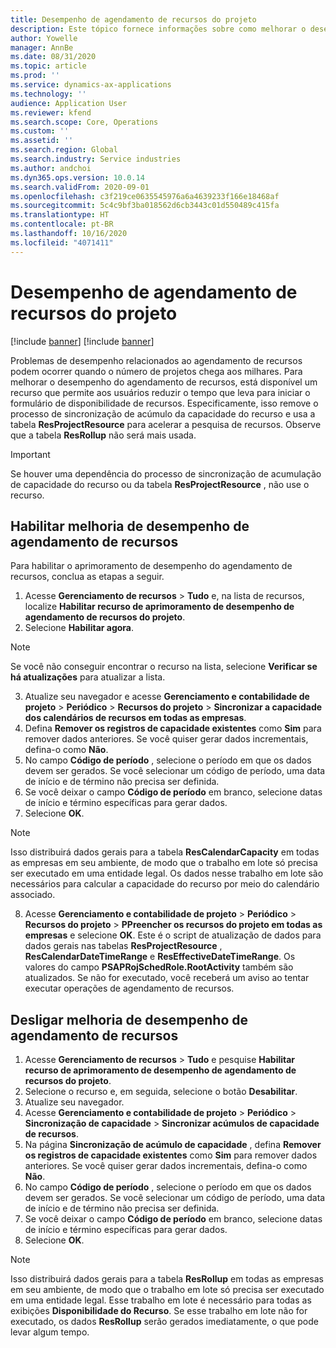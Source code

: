 ```yaml
---
title: Desempenho de agendamento de recursos do projeto
description: Este tópico fornece informações sobre como melhorar o desempenho do agendamento de recursos para um grande número de projetos.
author: Yowelle
manager: AnnBe
ms.date: 08/31/2020
ms.topic: article
ms.prod: ''
ms.service: dynamics-ax-applications
ms.technology: ''
audience: Application User
ms.reviewer: kfend
ms.search.scope: Core, Operations
ms.custom: ''
ms.assetid: ''
ms.search.region: Global
ms.search.industry: Service industries
ms.author: andchoi
ms.dyn365.ops.version: 10.0.14
ms.search.validFrom: 2020-09-01
ms.openlocfilehash: c3f219ce0635545976a6a4639233f166e18468af
ms.sourcegitcommit: 5c4c9bf3ba018562d6cb3443c01d550489c415fa
ms.translationtype: HT
ms.contentlocale: pt-BR
ms.lasthandoff: 10/16/2020
ms.locfileid: "4071411"
---
```

# <a name="project-resource-scheduling-performance"></a>Desempenho de agendamento de recursos do projeto

[!include [banner](../includes/banner.md)]
[!include [banner](../includes/preview-banner.md)]


Problemas de desempenho relacionados ao agendamento de recursos podem ocorrer quando o número de projetos chega aos milhares. Para melhorar o desempenho do agendamento de recursos, está disponível um recurso que permite aos usuários reduzir o tempo que leva para iniciar o formulário de disponibilidade de recursos. Especificamente, isso remove o processo de sincronização de acúmulo da capacidade do recurso e usa a tabela **ResProjectResource** para acelerar a pesquisa de recursos. Observe que a tabela **ResRollup** não será mais usada.

> [!IMPORTANT]
> Se houver uma dependência do processo de sincronização de acumulação de capacidade do recurso ou da tabela **ResProjectResource** , não use o recurso.

## <a name="enable-resource-scheduling-performance-enhancement"></a>Habilitar melhoria de desempenho de agendamento de recursos
Para habilitar o aprimoramento de desempenho do agendamento de recursos, conclua as etapas a seguir.

1. Acesse **Gerenciamento de recursos** > **Tudo** e, na lista de recursos, localize **Habilitar recurso de aprimoramento de desempenho de agendamento de recursos do projeto**.
2. Selecione **Habilitar agora**.

> [!NOTE]
> Se você não conseguir encontrar o recurso na lista, selecione **Verificar se há atualizações** para atualizar a lista.

3. Atualize seu navegador e acesse **Gerenciamento e contabilidade de projeto** > **Periódico** > **Recursos do projeto** > **Sincronizar a capacidade dos calendários de recursos em todas as empresas**.
4. Defina **Remover os registros de capacidade existentes** como **Sim** para remover dados anteriores. Se você quiser gerar dados incrementais, defina-o como **Não**.
5. No campo **Código de período** , selecione o período em que os dados devem ser gerados. Se você selecionar um código de período, uma data de início e de término não precisa ser definida.
6. Se você deixar o campo **Código de período** em branco, selecione datas de início e término específicas para gerar dados.
7. Selecione **OK**.

 > [!NOTE]
 > Isso distribuirá dados gerais para a tabela **ResCalendarCapacity** em todas as empresas em seu ambiente, de modo que o trabalho em lote só precisa ser executado em uma entidade legal. Os dados nesse trabalho em lote são necessários para calcular a capacidade do recurso por meio do calendário associado.

8. Acesse **Gerenciamento e contabilidade de projeto** > **Periódico** > **Recursos do projeto** > **PPreencher os recursos do projeto em todas as empresas** e selecione **OK**. Este é o script de atualização de dados para dados gerais nas tabelas **ResProjectResource** , **ResCalendarDateTimeRange** e **ResEffectiveDateTimeRange**. Os valores do campo **PSAPRojSchedRole.RootActivity** também são atualizados. Se não for executado, você receberá um aviso ao tentar executar operações de agendamento de recursos.
 
## <a name="turn-off-resource-scheduling-performance-enhancement"></a>Desligar melhoria de desempenho de agendamento de recursos

1. Acesse **Gerenciamento de recursos** > **Tudo** e pesquise **Habilitar recurso de aprimoramento de desempenho de agendamento de recursos do projeto**.
2. Selecione o recurso e, em seguida, selecione o botão **Desabilitar**.
3. Atualize seu navegador.
4. Acesse **Gerenciamento e contabilidade de projeto** > **Periódico** > **Sincronização de capacidade** > **Sincronizar acúmulos de capacidade de recursos**.
5. Na página **Sincronização de acúmulo de capacidade** , defina **Remover os registros de capacidade existentes** como **Sim** para remover dados anteriores. Se você quiser gerar dados incrementais, defina-o como **Não**.
6. No campo **Código de período** , selecione o período em que os dados devem ser gerados. Se você selecionar um código de período, uma data de início e de término não precisa ser definida.
7. Se você deixar o campo **Código de período** em branco, selecione datas de início e término específicas para gerar dados.
8. Selecione **OK**.

> [!NOTE]
> Isso distribuirá dados gerais para a tabela **ResRollup** em todas as empresas em seu ambiente, de modo que o trabalho em lote só precisa ser executado em uma entidade legal. Esse trabalho em lote é necessário para todas as exibições **Disponibilidade do Recurso**. Se esse trabalho em lote não for executado, os dados **ResRollup** serão gerados imediatamente, o que pode levar algum tempo.
